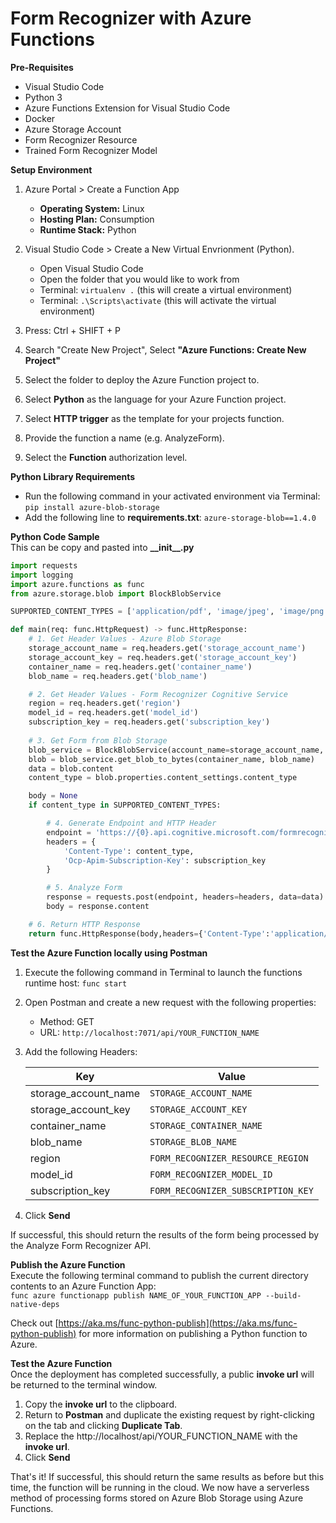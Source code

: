 # Form Recognizer with Azure Functions

**Pre-Requisites**  
* Visual Studio Code
* Python 3
* Azure Functions Extension for Visual Studio Code
* Docker
* Azure Storage Account
* Form Recognizer Resource
* Trained Form Recognizer Model

**Setup Environment**  
1. Azure Portal > Create a Function App  
   * **Operating System:** Linux
   * **Hosting Plan:** Consumption
   * **Runtime Stack:** Python

2. Visual Studio Code > Create a New Virtual Envrionment (Python).
    * Open Visual Studio Code
    * Open the folder that you would like to work from
    * Terminal: ```virtualenv .``` (this will create a virtual environment)
    * Terminal: ```.\Scripts\activate``` (this will activate the virtual environment)

3. Press: Ctrl + SHIFT + P
4. Search "Create New Project", Select **"Azure Functions: Create New Project"**
5. Select the folder to deploy the Azure Function project to.
6. Select **Python** as the language for your Azure Function project.
7. Select **HTTP trigger** as the template for your projects function.
8. Provide the function a name (e.g. AnalyzeForm).
9. Select the **Function** authorization level.

**Python Library Requirements**
* Run the following command in your activated environment via Terminal: ```pip install azure-blob-storage```
* Add the following line to **requirements.txt**: ```azure-storage-blob==1.4.0```

**Python Code Sample**  
This can be copy and pasted into **\_\_init\_\_.py**
```python
import requests
import logging
import azure.functions as func
from azure.storage.blob import BlockBlobService

SUPPORTED_CONTENT_TYPES = ['application/pdf', 'image/jpeg', 'image/png']

def main(req: func.HttpRequest) -> func.HttpResponse:
    # 1. Get Header Values - Azure Blob Storage
    storage_account_name = req.headers.get('storage_account_name')
    storage_account_key = req.headers.get('storage_account_key')
    container_name = req.headers.get('container_name')
    blob_name = req.headers.get('blob_name')

    # 2. Get Header Values - Form Recognizer Cognitive Service
    region = req.headers.get('region')
    model_id = req.headers.get('model_id')
    subscription_key = req.headers.get('subscription_key')
    
    # 3. Get Form from Blob Storage
    blob_service = BlockBlobService(account_name=storage_account_name, account_key=storage_account_key)
    blob = blob_service.get_blob_to_bytes(container_name, blob_name)
    data = blob.content
    content_type = blob.properties.content_settings.content_type

    body = None
    if content_type in SUPPORTED_CONTENT_TYPES:

        # 4. Generate Endpoint and HTTP Header
        endpoint = 'https://{0}.api.cognitive.microsoft.com/formrecognizer/v1.0-preview/custom/models/{1}/analyze'.format(region, model_id)
        headers = {
            'Content-Type': content_type,
            'Ocp-Apim-Subscription-Key': subscription_key
        }

        # 5. Analyze Form
        response = requests.post(endpoint, headers=headers, data=data)
        body = response.content

    # 6. Return HTTP Response
    return func.HttpResponse(body,headers={'Content-Type':'application/json'})
```

**Test the Azure Function locally using Postman**
1. Execute the following command in Terminal to launch the functions runtime host: ``func start``
2. Open Postman and create a new request with the following properties:
   * Method: GET
   * URL: ``http://localhost:7071/api/YOUR_FUNCTION_NAME``
3. Add the following Headers:  

    | Key | Value |
    | ------------- | ------------- |
    | storage_account_name | ```STORAGE_ACCOUNT_NAME``` |
    | storage_account_key | ```STORAGE_ACCOUNT_KEY``` |
    | container_name | ```STORAGE_CONTAINER_NAME``` |
    | blob_name | ```STORAGE_BLOB_NAME``` |
    | region | ```FORM_RECOGNIZER_RESOURCE_REGION``` |
    | model_id | ```FORM_RECOGNIZER_MODEL_ID``` |
    | subscription_key | ```FORM_RECOGNIZER_SUBSCRIPTION_KEY``` |

4. Click **Send**

If successful, this should return the results of the form being processed by the Analyze Form Recognizer API.

**Publish the Azure Function**  
Execute the following terminal command to publish the current directory contents to an Azure Function App:  
```func azure functionapp publish NAME_OF_YOUR_FUNCTION_APP --build-native-deps```  

Check out [https://aka.ms/func-python-publish](https://aka.ms/func-python-publish) for more information on publishing a Python function to Azure.

**Test the Azure Function**  
Once the deployment has completed successfully, a public **invoke url** will be returned to the terminal window. 
1. Copy the **invoke url** to the clipboard.
2. Return to **Postman** and duplicate the existing request by right-clicking on the tab and clicking **Duplicate Tab**.
3. Replace the http://localhost/api/YOUR_FUNCTION_NAME with the **invoke url**.
4. Click **Send**

That's it! If successful, this should return the same results as before but this time, the function will be running in the cloud. We now have a serverless method of processing forms stored on Azure Blob Storage using Azure Functions.